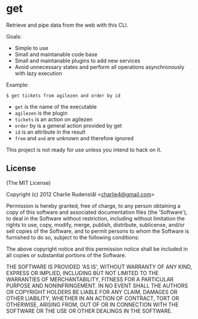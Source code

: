 # get

Retrieve and pipe data from the web with this CLI.

Goals:
- Simple to use
- Small and maintanable code base
- Small and maintanable plugins to add new services
- Avoid unnecessary states and perform all operations asynchronously with lazy execution 

Example:

    $ get tickets from agilezen and order by id

- `get` is the name of the executable
- `agilezen` is the plugin
- `tickets` is an action on agilezen
- `order` by is a general action provided by get
- `id` is an attribute in the result
- `from` and `and` are unknown and therefore ignored

This project is not ready for use unless you intend to hack on it.

## License 

(The MIT License)

Copyright (c) 2012 Charlie Rudenstål &lt;charlie4@gmail.com&gt;

Permission is hereby granted, free of charge, to any person obtaining
a copy of this software and associated documentation files (the
'Software'), to deal in the Software without restriction, including
without limitation the rights to use, copy, modify, merge, publish,
distribute, sublicense, and/or sell copies of the Software, and to
permit persons to whom the Software is furnished to do so, subject to
the following conditions:

The above copyright notice and this permission notice shall be
included in all copies or substantial portions of the Software.

THE SOFTWARE IS PROVIDED 'AS IS', WITHOUT WARRANTY OF ANY KIND,
EXPRESS OR IMPLIED, INCLUDING BUT NOT LIMITED TO THE WARRANTIES OF
MERCHANTABILITY, FITNESS FOR A PARTICULAR PURPOSE AND NONINFRINGEMENT.
IN NO EVENT SHALL THE AUTHORS OR COPYRIGHT HOLDERS BE LIABLE FOR ANY
CLAIM, DAMAGES OR OTHER LIABILITY, WHETHER IN AN ACTION OF CONTRACT,
TORT OR OTHERWISE, ARISING FROM, OUT OF OR IN CONNECTION WITH THE
SOFTWARE OR THE USE OR OTHER DEALINGS IN THE SOFTWARE.